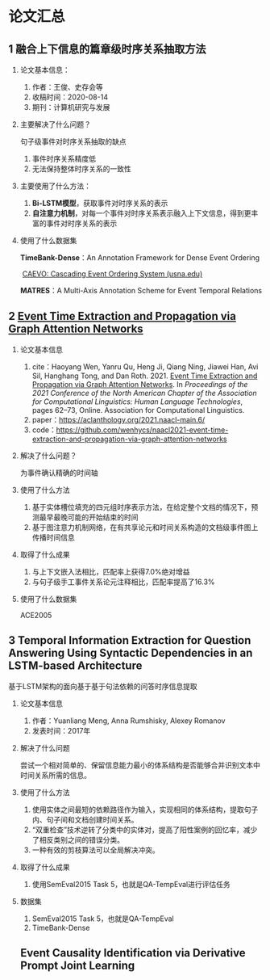 # 论文汇总

## 1 **融合上下信息的篇章级时序关系抽取方法**

1.   论文基本信息：

     1.   作者：王俊、史存会等
     2.   收稿时间：2020-08-14
     3.   期刊：计算机研究与发展

2.   主要解决了什么问题？

     句子级事件对时序关系抽取的缺点

     1.   事件时序关系精度低
     2.   无法保持整体时序关系的一致性

3.   主要使用了什么方法：

     1.   **Bi-LSTM模型**，获取事件对时序关系的表示
     2.   **自注意力机制**，对每一个事件对时序关系表示融入上下文信息，得到更丰富的事件对时序关系的表示

4.   使用了什么数据集

     **TimeBank-Dense**：An Annotation Framework for Dense Event Ordering

     ​	[CAEVO: Cascading Event Ordering System (usna.edu)](https://www.usna.edu/Users/cs/nchamber/caevo/)
     
     **MATRES**：A Multi-Axis Annotation Scheme for Event Temporal Relations

## 2 [Event Time Extraction and Propagation via Graph Attention Networks](https://paperswithcode.com/paper/event-time-extraction-and-propagation-via)

1.   论文基本信息

     1.   cite：Haoyang Wen, Yanru Qu, Heng Ji, Qiang Ning, Jiawei Han, Avi Sil, Hanghang Tong, and Dan Roth. 2021. [Event Time Extraction and Propagation via Graph Attention Networks](https://aclanthology.org/2021.naacl-main.6). In *Proceedings of the 2021 Conference of the North American Chapter of the Association for Computational Linguistics: Human Language Technologies*, pages 62–73, Online. Association for Computational Linguistics.
     2.   paper：<https://aclanthology.org/2021.naacl-main.6/>
     3.   code：<https://github.com/wenhycs/naacl2021-event-time-extraction-and-propagation-via-graph-attention-networks>

2.   解决了什么问题？

     为事件确认精确的时间轴

3.   使用了什么方法

     1.   基于实体槽位填充的四元组时序表示方法，在给定整个文档的情况下，预测最早最晚可能的开始结束的时间
     2.   基于图注意力机制网络，在有共享论元和时间关系构造的文档级事件图上传播时间信息

4.   取得了什么成果

     1.   与上下文嵌入法相比，匹配率上获得7.0%绝对增益
     2.   与句子级手工事件关系论元注释相比，匹配率提高了16.3%

5.   使用了什么数据集

     ACE2005

## 3 Temporal Information Extraction for Question Answering Using  Syntactic Dependencies in an LSTM-based Architecture

基于LSTM架构的面向基于基于句法依赖的问答时序信息提取

1.   论文基本信息

     1.   作者：Yuanliang Meng, Anna Rumshisky, Alexey Romanov
     2.   发表时间：2017年

2.   解决了什么问题

     尝试一个相对简单的、保留信息能力最小的体系结构是否能够合并识别文本中时间关系所需的信息。

3.   使用了什么方法

     1.   使用实体之间最短的依赖路径作为输入，实现相同的体系结构，提取句子内、句子间和文档创建时间关系。
     2.   “双重检查”技术逆转了分类中的实体对，提高了阳性案例的回忆率，减少了相反类别之间的错误分类。
     3.   一种有效的剪枝算法可以全局解决冲突。

4.   取得了什么成果

     1.   使用SemEval2015 Task 5，也就是QA-TempEval进行评估任务

5.   数据集

     1.   SemEval2015 Task 5，也就是QA-TempEval
     2.   TimeBank-Dense
     
     ## Event Causality Identification via Derivative Prompt Joint Learning
     
     